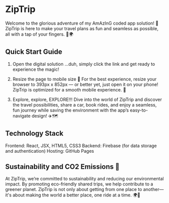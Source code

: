 # ZipTrip

Welcome to the glorious adventure of my AmAzInG coded app solution! 🎉 ZipTrip is here to make your travel plans as fun and seamless as possible, all with a tap of your fingers. 🚗🌍

## Quick Start Guide

1. Open the digital solution
...duh, simply click the link and get ready to experience the magic! 

2. Resize the page to mobile size 📲
For the best experience, resize your browser to 393px x 852px — or better yet, just open it on your phone! ZipTrip is optimized for a smooth mobile experience. 📱

3. Explore, explore, EXPLORE!!!
Dive into the world of ZipTrip and discover the travel possibilities, share a car, book rides, and enjoy a seamless, fun journey while saving the environment with the app’s easy-to-navigate design! ✈️🗺️


## Technology Stack

Frontend: React, JSX, HTML5, CSS3
Backend: Firebase (for data storage and authentication)
Hosting: GitHub Pages


## Sustainability and CO2 Emissions 🌱

At ZipTrip, we’re committed to sustainability and reducing our environmental impact. By promoting eco-friendly shared trips, we help contribute to a greener planet. ZipTrip is not only about getting from one place to another—it's about making the world a better place, one ride at a time. 🌍🌱